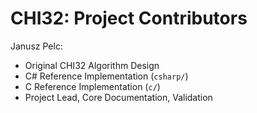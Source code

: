 # CHI32: Project Contributors

Janusz Pelc:

- Original CHI32 Algorithm Design
- C# Reference Implementation (`csharp/`)
- C Reference Implementation (`c/`)
- Project Lead, Core Documentation, Validation
